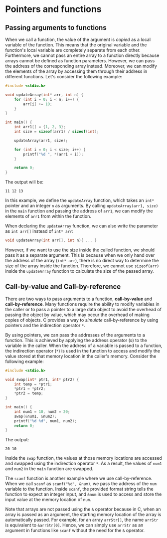 # Pointers and functions

## Passing arguments to functions

When we call a function, the value of the argument is *copied* as a local variable of the function. This means that the original variable and the function's local variable are completely separate from each other. Furthermore, we cannot pass an entire array to a function directly because arrays cannot be defined as function parameters. However, we can pass the address of the corresponding array instead. Moreover, we can modify the elements of the array by accessing them through their address in different functions. Let's consider the following example:

```c
#include <stdio.h>

void updateArray(int* arr, int n) {
    for (int i = 0; i < n; i++) {
        arr[i] += 10;
    }
}

int main() {
    int arr1[] = {1, 2, 3};
    int size = sizeof(arr1) / sizeof(int);

    updateArray(arr1, size);

    for (int i = 0; i < size; i++) {
        printf("%d ", *(arr1 + i));
    }

    return 0;
}
```

The output will be:
```
11 12 13
```

In this example, we define the `updateArray` function, which takes an `int*` pointer and an integer `n` as arguments. By calling `updateArray(arr1, size)` in the `main` function and passing the address of `arr1`, we can modify the elements of `arr1` from within the function.

When declaring the `updateArray` function, we can also write the parameter as `int arr[]` instead of `int* arr`: 
```c
void updateArray(int arr[], int n){ ... }
```
However, if we want to use the size inside the called function, we should pass it as a separate argument. This is because when we only hand over the address of the array (`int* arr`), there is no direct way to determine the size of the array inside the function. Therefore, we cannot use `sizeof(arr)` inside the `updateArray` function to calculate the size of the passed array.


## Call-by-value and Call-by-reference

There are two ways to pass arguments to a function, **call-by-value** and **call-by-reference**. Many functions require the ability to modify variables in the caller or to pass a pointer to a large data object to avoid the overhead of passing the object by value, which may occur the overhead of making copies of objects. C provides a way to *simulate* call-by-reference by using pointers and the indirection operator `*`.

By using pointers, we can pass the addresses of the arguments to a function. This is achieved by applying the address operator (`&`) to the variable in the caller. When the address of a variable is passed to a function, the indirection operator (`*`) is used in the function to access and modify the value stored at that memory location in the caller's memory. Consider the following example:

```c
#include <stdio.h>

void swap(int* ptr1, int* ptr2) {
    int temp = *ptr1;
    *ptr1 = *ptr2;
    *ptr2 = temp;
}

int main() {
    int num1 = 10, num2 = 20;
    swap(&num1, &num2);
    printf("%d %d", num1, num2);
    return 0;
}
```
The output:
```
20 10
```

Inside the `swap` function, the values at those memory locations are accessed and swapped using the indirection operator `*`. As a result, the values of `num1` and `num2` in the `main` function are swapped.

The `scanf` function is another example where we use call-by-reference. When we call `scanf` as `scanf("%d", &num)`, we pass the address of the `num` variable to the function. Inside `scanf`, the provided format string tells the function to expect an integer input, and `&num` is used to access and store the input value at the memory location of `num`.

Note that arrays are not passed using the `&` operator because in C, when an array is passed as an argument, the starting memory location of the array is automatically passed. For example, for an array `arrStr[]`, the name `arrStr` is equivalent to `&arrStr[0]`. Hence, we can simply use `arrStr` as an argument in functions like `scanf` without the need for the `&` operator.

